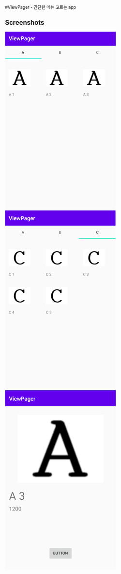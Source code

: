 #ViewPager - 간단한 메뉴 고르는 app

## Screenshots
![Sample1](screenshots/sample.png)
![Sample2](screenshots/sample2.png)
![Sample3](screenshots/sample3.png)